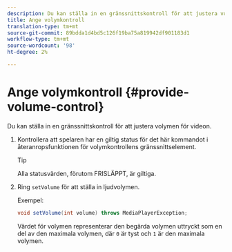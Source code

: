 ```yaml
---
description: Du kan ställa in en gränssnittskontroll för att justera volymen för videon.
title: Ange volymkontroll
translation-type: tm+mt
source-git-commit: 89bdda1d4bd5c126f19ba75a819942df901183d1
workflow-type: tm+mt
source-wordcount: '98'
ht-degree: 2%

---
```



# Ange volymkontroll {#provide-volume-control}

Du kan ställa in en gränssnittskontroll för att justera volymen för videon.

1. Kontrollera att spelaren har en giltig status för det här kommandot i återanropsfunktionen för volymkontrollens gränssnittselement.

   >[!TIP]
   >
   >Alla statusvärden, förutom FRISLÄPPT, är giltiga.

1. Ring `setVolume` för att ställa in ljudvolymen.

   Exempel:

   ```java
   void setVolume(int volume) throws MediaPlayerException;
   ```

   Värdet för volymen representerar den begärda volymen uttryckt som en del av den maximala volymen, där `0` är tyst och `1` är den maximala volymen.

